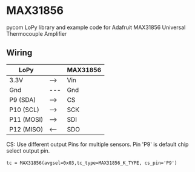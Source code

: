 # MAX31856
pycom LoPy library and example code for Adafruit MAX31856 Universal Thermocouple Amplifier

## Wiring
|**LoPy**  |     | **MAX31856**|
|----------|-----|----------|
|3.3V      | --> |   Vin    | 
|Gnd       | --- |   Gnd    |
|P9  (SDA) | --> |   CS     |
|P10 (SCL) | --> |   SCK    |
|P11 (MOSI)| --> |   SDI    |
|P12 (MISO)| <-- |   SDO    |

CS: 
Use different output Pins for multiple sensors. Pin 'P9' is default chip select output pin.

`tc = MAX31856(avgsel=0x03,tc_type=MAX31856_K_TYPE, cs_pin='P9')`
   
